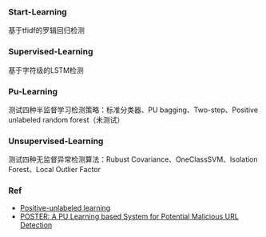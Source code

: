 ### Start-Learning<br>
基于tfidf的罗辑回归检测<br>
### Supervised-Learning<br>
基于字符级的LSTM检测<br>
### Pu-Learning<br>
测试四种半监督学习检测策略：标准分类器、PU bagging、Two-step、Positive unlabeled random forest（未测试）<br>
### Unsupervised-Learning<br>
测试四种无监督异常检测算法：Rubust Covariance、OneClassSVM、Isolation Forest、Local Outlier Factor<br>

### Ref
- [Positive-unlabeled learning](https://roywright.me/2017/11/16/positive-unlabeled-learning/)
- [POSTER: A PU Learning based System for Potential Malicious URL Detection](http://202.119.32.195/cache/8/03/lamda.nju.edu.cn/728f012516806f9e66540baebf237058/ccs17poster.pdf)
